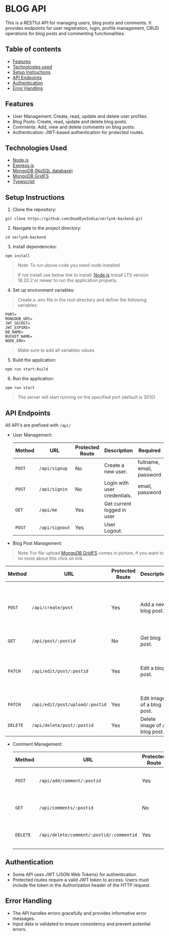 # BLOG API

This is a RESTful API for managing users, blog posts and comments. It provides endpoints for user registration, login, profile management, CRUD operations for blog posts and commenting functionalities.

## Table of contents

- [Features](#features)
- [Technologies used](#technologies-used)
- [Setup Instructions](#setup-instructions)
- [API Endpoints](#api-endpoints)
- [Authentication](#authentication)
- [Error Handling](#error-handling)

## Features

- User Management: Create, read, update and delete user profiles.
- Blog Posts: Create, read, update and delete blog posts.
- Comments: Add, view and delete comments on blog posts.
- Authentication: JWT-based authentication for protected routes.

## Technologies Used

- [Node.js](https://nodejs.org/en)
- [Express.js](https://expressjs.com/)
- [MongoDB (NoSQL database)](https://www.mongodb.com/)
- [MongoDB GridFS](https://www.mongodb.com/docs/manual/core/gridfs/)
- [Typescript](https://www.typescriptlang.org/)

## Setup Instructions

1. Clone the repository:

```
git clone https://github.com/DeadEyeIndia/verlynk-backend.git
```

2. Navigate to the project directory:

```
cd verlynk-backend
```

3. Install dependencies:

```
npm install
```

> Note: To run above code you need node installed
>
> If not install use below link to install:
> [Node.js](https://nodejs.org/en/download)
> Install LTS version 18.20.2 or newer to run the application properly.

4. Set up environment variables:

> Create a .env file in the root directory and define the following variables:

```
PORT=
MONGODB_URI=
JWT_SECRET=
JWT_EXPIRE=
DB_NAME=
BUCKET_NAME=
NODE_ENV=
```

> Make sure to add all variables values

5. Build the application:

```
npm run start:build
```

6. Run the application:

```
npm run start
```

> The server will start running on the specified port (default is 3010)

## API Endpoints

All API's are prefixed with `/api/`

- User Management:

  | Method | URL            | Protected Route | Description                  | Required                  |
  | ------ | -------------- | --------------- | ---------------------------- | ------------------------- |
  | `POST` | `/api/signup`  | No              | Create a new user.           | fullname, email, password |
  | `POST` | `/api/signin`  | No              | Login with user credentials. | email, password           |
  | `GET`  | `/api/me`      | Yes             | Get current logged in user   |                           |
  | `POST` | `/api/signout` | Yes             | User Logout.                 |                           |

- Blog Post Management:

> Note: For file upload [MongoDB GridFS](https://www.mongodb.com/docs/manual/core/gridfs/) comes in picture, if you want to no more about this click on link.

| Method   | URL                             | Protected Route | Description                  | Required                                                                                      |
| -------- | ------------------------------- | --------------- | ---------------------------- | --------------------------------------------------------------------------------------------- |
| `POST`   | `/api/create/post`              | Yes             | Add a new blog post.         | title, postimage, intro, quickintrotitle, quickintrolist, resulttitle, resultlist, conclusion |
| `GET`    | `/api/post/:postid`             | No              | Get blog post.               | postid                                                                                        |
| `PATCH`  | `/api/edit/post/:postid`        | Yes             | Edit a blog post.            | postid, title, intro, quickintrotitle, quickintrolist, resulttitle, resultlist, conclusion    |
| `PATCH`  | `/api/edit/post/upload/:postid` | Yes             | Edit image of a blog post.   | postid, postimage                                                                             |
| `DELETE` | `/api/delete/post/:postid`      | Yes             | Delete image of a blog post. | postid                                                                                        |

- Comment Management:

  | Method   | URL                                      | Protected Route | Description                      | Required            |
  | -------- | ---------------------------------------- | --------------- | -------------------------------- | ------------------- |
  | `POST`   | `/api/add/comment/:postid`               | Yes             | Add comment on blog post.        | commenttext, postid |
  | `GET`    | `/api/comments/:postid`                  | No              | Get all comments on blog post.   | postid              |
  | `DELETE` | `/api/delete/comment/:postid/:commentid` | Yes             | Delete a comment from blog post. | postid              |

## Authentication

- Some API uses JWT (JSON Web Tokens) for authentication.
- Protected routes require a valid JWT token to access. Users must include the token in the Authorization header of the HTTP request.

## Error Handling

- The API handles errors gracefully and provides informative error messages.
- Input data is validated to ensure consistency and prevent potential errors.
